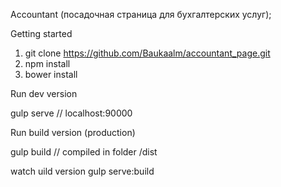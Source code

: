 
Accountant (посадочная страница для бухгалтерских услуг);

Getting started

  1. git clone https://github.com/Baukaalm/accountant_page.git
  2. npm install
  3. bower install
  
  
 Run dev version
 
 gulp serve // localhost:90000
 
 Run build version (production)
 
 gulp build // compiled in folder /dist
 
 watch uild version
 gulp serve:build
